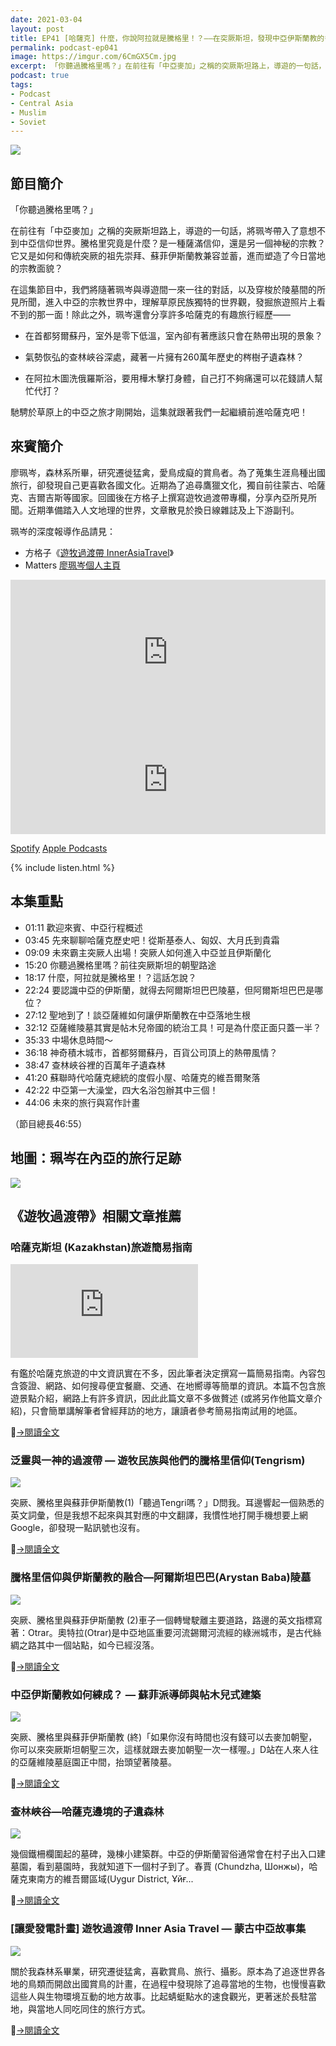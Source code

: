```yaml
---
date: 2021-03-04
layout: post
title: EP41 [哈薩克] 什麼，你說阿拉就是騰格里！？——在突厥斯坦，發現中亞伊斯蘭教的多元面貌 ft. 遊牧過渡帶 廖珮岑
permalink: podcast-ep041
image: https://imgur.com/6CmGX5Cm.jpg
excerpt: 「你聽過騰格里嗎？」在前往有「中亞麥加」之稱的突厥斯坦路上，導遊的一句話，將珮岑帶入了意想不到中亞信仰世界。騰格里究竟是什麼？它又是如何和傳統突厥的祖先崇拜、蘇菲伊斯蘭教兼容並蓄，進而塑造了今日當地的宗教面貌？在這集節目中，我們將隨著珮岑與導遊間一來一往的對話，進入中亞的宗教世界中，發掘旅遊照片上看不到的那一面，並且聽聽更多有趣的旅行經驗！
podcast: true
tags:
- Podcast
- Central Asia
- Muslim
- Soviet
---
```


![](https://imgur.com/6CmGX5C.jpg)

## 節目簡介

「你聽過騰格里嗎？」

在前往有「中亞麥加」之稱的突厥斯坦路上，導遊的一句話，將珮岑帶入了意想不到中亞信仰世界。騰格里究竟是什麼？是一種薩滿信仰，還是另一個神秘的宗教？它又是如何和傳統突厥的祖先崇拜、蘇菲伊斯蘭教兼容並蓄，進而塑造了今日當地的宗教面貌？

在這集節目中，我們將隨著珮岑與導遊間一來一往的對話，以及穿梭於陵墓間的所見所聞，進入中亞的宗教世界中，理解草原民族獨特的世界觀，發掘旅遊照片上看不到的那一面！除此之外，珮岑還會分享許多哈薩克的有趣旅行經歷——

* 在首都努爾蘇丹，室外是零下低溫，室內卻有著應該只會在熱帶出現的景象？

* 氣勢恢弘的查林峽谷深處，藏著一片擁有260萬年歷史的梣樹孑遺森林？

* 在阿拉木圖洗俄羅斯浴，要用樺木擊打身體，自己打不夠痛還可以花錢請人幫忙代打？

馳騁於草原上的中亞之旅才剛開始，這集就跟著我們一起繼續前進哈薩克吧！

## 來賓簡介

廖珮岑，森林系所畢，研究遷徙猛禽，愛鳥成癡的賞鳥者。為了蒐集生涯鳥種出國旅行，卻發現自己更喜歡各國文化。近期為了追尋鷹獵文化，獨自前往蒙古、哈薩克、吉爾吉斯等國家。回國後在方格子上撰寫遊牧過渡帶專欄，分享內亞所見所聞。近期準備踏入人文地理的世界，文章散見於換日線雜誌及上下游副刊。

珮岑的深度報導作品請見：
* 方格子《[遊牧過渡帶 InnerAsiaTravel](https://vocus.cc/InnerAsiaTravel)》
* Matters [廖珮岑個人主頁](https://matters.news/@flyhigh2011)

<iframe src="https://open.spotify.com/embed-podcast/episode/7mkHO89AYFluRPpliRC8km" width="100%" height="232" frameborder="0" allowtransparency="true" allow="encrypted-media"></iframe>

<iframe allow="autoplay *; encrypted-media *; fullscreen *" frameborder="0" height="175" style="width:100%;max-width:660px;overflow:hidden;background:transparent;" sandbox="allow-forms allow-popups allow-same-origin allow-scripts allow-storage-access-by-user-activation allow-top-navigation-by-user-activation" src="https://embed.podcasts.apple.com/tw/podcast/id1518914711?i=1000511632325"></iframe>

[Spotify](https://open.spotify.com/episode/7mkHO89AYFluRPpliRC8km)
[Apple Podcasts](https://podcasts.apple.com/tw/podcast/id1518914711?i=1000511632325)

{% include listen.html %}

## 本集重點

* 01:11 歡迎來賓、中亞行程概述
* 03:45 先來聊聊哈薩克歷史吧！從斯基泰人、匈奴、大月氏到貴霜
* 09:09 未來霸主突厥人出場！突厥人如何進入中亞並且伊斯蘭化
* 15:20 你聽過騰格里嗎？前往突厥斯坦的朝聖路途
* 18:17 什麼，阿拉就是騰格里！？這話怎說？
* 22:24 要認識中亞的伊斯蘭，就得去阿爾斯坦巴巴陵墓，但阿爾斯坦巴巴是哪位？
* 27:12 聖地到了！談亞薩維如何讓伊斯蘭教在中亞落地生根
* 32:12 亞薩維陵墓其實是帖木兒帝國的統治工具！可是為什麼正面只蓋一半？
* 35:33 中場休息時間～
* 36:18 神奇積木城市，首都努爾蘇丹，百貨公司頂上的熱帶風情？
* 38:47 查林峽谷裡的百萬年孑遺森林
* 41:20 蘇聯時代哈薩克總統的度假小屋、哈薩克的維吾爾聚落
* 42:22 中亞第一大澡堂，四大名浴包辦其中三個！
* 44:06 未來的旅行與寫作計畫

（節目總長46:55）

## 地圖：珮岑在內亞的旅行足跡

![](https://assets.matters.news/embed/282bb5ad-de56-4147-8120-6c43702ecdf5.png)

## 《遊牧過渡帶》相關文章推薦

### 哈薩克斯坦 (Kazakhstan)旅遊簡易指南

![](https://a.bbkz.net/forum/attachment.php?s=f964ec696f2639409107e187607d3b09&attachmentid=2956988&thumb=1&d=1571851001)

有鑑於哈薩克旅遊的中文資訊實在不多，因此筆者決定撰寫一篇簡易指南。內容包含簽證、網路、如何搜尋便宜餐廳、交通、在地嚮導等簡單的資訊。本篇不包含旅遊景點介紹，網路上有許多資訊，因此此篇文章不多做贅述 (或將另作他篇文章介紹)，只會簡單講解筆者曾經拜訪的地方，讓讀者參考簡易指南試用的地區。

[→閱讀全文](https://www.backpackers.com.tw/forum/showthread.php?t=10371571)

### 泛靈與一神的過渡帶 — 遊牧民族與他們的騰格里信仰(Tengrism)

![](https://assets.matters.news/embed/230b2e86-d2f7-42ce-b71f-f3b7e01601f3.jpeg)

突厥、騰格里與蘇菲伊斯蘭教(1)「聽過Tengri嗎？」D問我。耳邊響起一個熟悉的英文詞彙，但是我想不起來與其對應的中文翻譯，我慣性地打開手機想要上網Google，卻發現一點訊號也沒有。

[→閱讀全文](https://matters.news/@flyhigh2011/bafyreialneqfgyip7fjyoyzit6g7deg7in4qyd66ndcqmswmscgry755qa)

### 騰格里信仰與伊斯蘭教的融合—阿爾斯坦巴巴(Arystan Baba)陵墓

![](https://assets.matters.news/embed/c58b0413-5492-49e8-821a-78f3ea6857a1.jpeg)

突厥、騰格里與蘇菲伊斯蘭教 (2)車子一個轉彎駛離主要道路，路邊的英文指標寫著：Otrar。奧特拉(Otrar)是中亞地區重要河流錫爾河流經的綠洲城市，是古代絲綢之路其中一個站點，如今已經沒落。

[→閱讀全文](https://matters.news/@flyhigh2011/bafyreidgxnobnqgazfzqosahkcpvwpv5kogdhjr4gdngz7e3buvtfsjexy)

### 中亞伊斯蘭教如何練成？ — 蘇菲派導師與帖木兒式建築

![](https://assets.matters.news/embed/23158a1d-731f-4ce4-8a73-e29c8e75cbd1.jpeg)

突厥、騰格里與蘇菲伊斯蘭教 (終)「如果你沒有時間也沒有錢可以去麥加朝聖，你可以來突厥斯坦朝聖三次，這樣就跟去麥加朝聖一次一樣喔。」D站在人來人往的亞薩維陵墓庭園正中間，抬頭望著陵墓。

[→閱讀全文](https://matters.news/@flyhigh2011/bafyreiani2jieutj4gxgcf2rbuxftyn4zk6cpvvo4m33ftcoxk2amaib5q)

### 查林峽谷—哈薩克邊境的孑遺森林

![](https://assets.matters.news/embed/1a9451e5-455d-469f-8701-acc60db3fa03.jpeg)

幾個鐵柵欄圍起的墓碑，幾棟小建築群。中亞的伊斯蘭習俗通常會在村子出入口建墓園，看到墓園時，我就知道下一個村子到了。春賈 (Chundzha, Шонжы)，哈薩克東南方的維吾爾區域(Uygur District, Ұйғ...

[→閱讀全文](https://matters.news/@flyhigh2011/bafyreihm5ih7ogfe52a2tjzsgdwekw7v7woabqt5clbha53niiulz46di4)

### [讓愛發電計畫] 遊牧過渡帶 Inner Asia Travel — 蒙古中亞故事集

![](https://assets.matters.news/embed/55c93e07-9b5a-45cd-8a09-e4fd0441c538.png)

關於我森林系畢業，研究遷徙猛禽，喜歡賞鳥、旅行、攝影。原本為了追逐世界各地的鳥類而開啟出國賞鳥的計畫，在過程中發現除了追尋當地的生物，也慢慢喜歡這些人與生物環境互動的地方故事。比起蜻蜓點水的速食觀光，更著迷於長駐當地，與當地人同吃同住的旅行方式。

[→閱讀全文](https://matters.news/@flyhigh2011/bafyreihvnoape42jsr7rvwvl6jq74oqxnlssmgklhwvvdtnunutg4p37n4)
